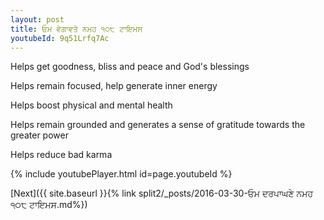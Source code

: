 ```yaml
---
layout: post
title: ਓਮ ਵੇਗਾਵਤੇ ਨਮਹ ੧੦੮ ਟਾਇਮਸ
youtubeId: 9q51Lrfq7Ac
---
```

 
 
Helps get goodness, bliss and peace and God's blessings
 
Helps remain focused, help generate inner energy 
 
Helps boost physical and mental health 
 
Helps remain grounded and generates a sense of gratitude towards the greater power 
 
Helps reduce bad karma
 
 
 
 


{% include youtubePlayer.html id=page.youtubeId %}
 
[Next]({{ site.baseurl }}{% link  split2/_posts/2016-03-30-ਓਮ ਦਰਪਾਘਣੇ ਨਮਹ ੧੦੮ ਟਾਇਮਸ.md%})
 
